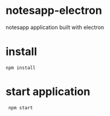 # notesapp-electron
notesapp application  built with electron 

# install
<code>npm install</code>

# start application
<code> npm start </code>

